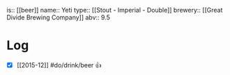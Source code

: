 is:: [[beer]]
name:: Yeti
type:: [[Stout - Imperial - Double]]
brewery:: [[Great Divide Brewing Company]]
abv:: 9.5

# Log
- [x] [[2015-12]] #do/drink/beer 👍
